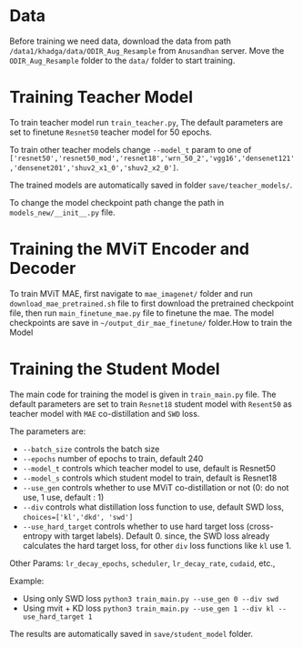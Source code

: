 # Data

Before training we need data, download the data from path `/data1/khadga/data/ODIR_Aug_Resample` from `Anusandhan` server. Move the `ODIR_Aug_Resample` folder to the `data/` folder to start training.

# Training Teacher Model

To train teacher model run `train_teacher.py`, The default parameters are set to finetune `Resnet50` teacher model for 50 epochs.

To train other teacher models change `--model_t` param to one of `['resnet50','resnet50_mod','resnet18','wrn_50_2','vgg16','densenet121','densenet201','shuv2_x1_0','shuv2_x2_0']`. 

The trained models are automatically saved in folder `save/teacher_models/`. 

To change the model checkpoint path change the path in `models_new/__init__.py` file.

# Training the MViT Encoder and Decoder

To train MViT MAE, first navigate to `mae_imagenet/` folder and run ` download_mae_pretrained.sh` file to first download the pretrained checkpoint file, then run  `main_finetune_mae.py` file to finetune the mae. The model checkpoints are save in `~/output_dir_mae_finetune/` folder.How to train the Model

# Training the Student Model

The main code for training the model is given in `train_main.py` file. The default parameters are set to train `Resnet18` student model with `Resent50` as teacher model with `MAE` co-distillation and `SWD` loss.

The parameters are:

* `--batch_size` controls the batch size
* `--epochs` number of epochs to train, default 240
* `--model_t` controls which teacher model to use, default is Resnet50
* `--model_s` controls which student model to train, default is Resnet18
* `--use_gen` controls whether to use MViT co-distillation or not (0: do not use, 1 use, default : 1)
* `--div` controls what distillation loss function to use, default SWD loss, `choices=['kl','dkd', 'swd']`
* `--use_hard_target` controls whether to use hard target loss (cross-entropy with target labels). Default 0. since, the SWD loss already calculates the hard target loss, for other `div` loss functions like `kl` use 1.

Other Params: `lr_decay_epochs`, `scheduler`, `lr_decay_rate`, `cudaid`, etc.,

Example:

* Using only SWD loss `python3 train_main.py --use_gen 0 --div swd`
* Using mvit + KD loss `python3 train_main.py --use_gen 1 --div kl --use_hard_target 1`

The results are automatically saved in `save/student_model` folder.
